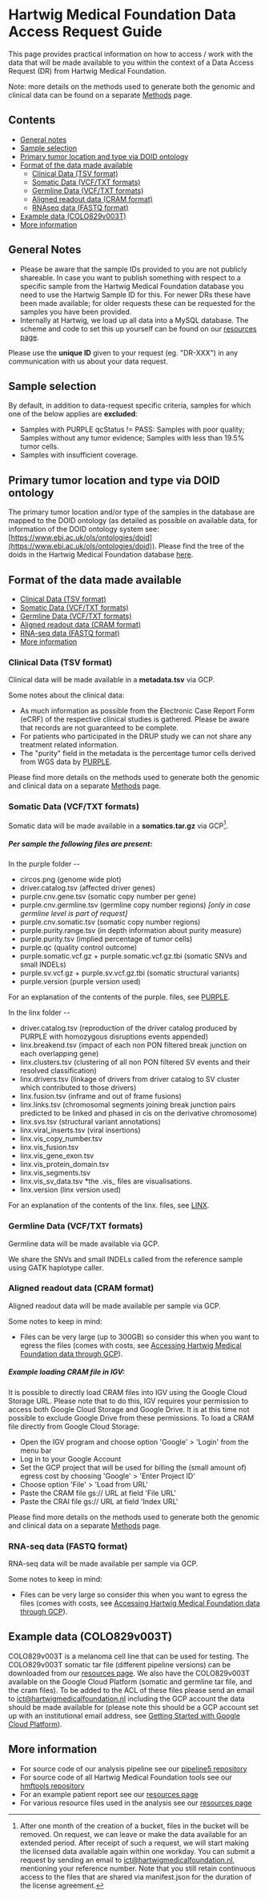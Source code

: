 
# Hartwig Medical Foundation Data Access Request Guide 

This page provides practical information on how to access / work with the data that will be made available to you within the context of a Data Access Request (DR) from Hartwig Medical Foundation. 

Note: more details on the methods used to generate both the genomic and clinical data can be found on a separate [Methods](./data-access-request-methods.md) page.

## Contents

* [General notes](#general-notes)
* [Sample selection](#sample-selection)
* [Primary tumor location and type via DOID ontology](#primary-tumor-location-and-type-via-doid-ontology)
* [Format of the data made available](#format-of-the-data-made-available)
  - [Clinical Data (TSV format)](#clinical-data-tsv-format)
  - [Somatic Data (VCF/TXT formats)](#somatic-data-vcftxt-formats)
  - [Germline Data (VCF/TXT formats)](#germline-data-vcftxt-formats)
  - [Aligned readout data (CRAM format)](#aligned-readout-data-cram-format)
  - [RNAseq data (FASTQ format)](#rna-seq-data-fastq-format)
* [Example data (COLO829v003T)](#example-data-colo829v003t)
* [More information](#more-information)

## General Notes
 - Please be aware that the sample IDs provided to you are not publicly shareable. In case you want to publish something with respect to a specific sample from the Hartwig Medical Foundation database you need to use the Hartwig Sample ID for this. For newer DRs these have been made available; for older requests these can be requested for the samples you have been provided. 
 - Internally at Hartwig, we load up all data into a MySQL database. The scheme and code to set this up yourself can be found on our [resources page](https://resources.hartwigmedicalfoundation.nl/).
 
Please use the **unique ID** given to your request (eg. "DR-XXX") in any communication with us about your data request.


## Sample selection

By default, in addition to data-request specific criteria, samples for which one of the below applies are **excluded**:

- Samples with PURPLE qcStatus != PASS:
      Samples with poor quality;
      Samples without any tumor evidence;
      Samples with less than 19.5% tumor cells.
- Samples with insufficient coverage.


## Primary tumor location and type via DOID ontology

The primary tumor location and/or type of the samples in the database are mapped to the DOID ontology (as detailed as possible on available data, for information of the DOID ontology system see: [https://www.ebi.ac.uk/ols/ontologies/doid](https://www.ebi.ac.uk/ols/ontologies/doid)). Please find the tree of the doids in the Hartwig Medical Foundation database  [here](doid.html). 


## Format of the data made available

- [Clinical Data (TSV format)](#clinical-data-tsv-format)
- [Somatic Data (VCF/TXT formats)](#somatic-data-vcftxt-formats)
- [Germline Data (VCF/TXT formats)](#germline-data-vcftxt-formats)
- [Aligned readout data (CRAM format)](#aligned-readout-data-cram-format)
- [RNA-seq data (FASTQ format)](#rna-seq-data-fastq-format)
- [More information](#more-information)

### Clinical Data (TSV format)

Clinical data will be made available in a **metadata.tsv** via GCP.

Some notes about the clinical data:
- As much information as possible from the Electronic Case Report Form (eCRF) of the respective clinical studies is gathered. Please be aware that records are not guaranteed to be complete.
- For patients who participated in the DRUP study we can not share any treatment related information.
- The "purity" field in the metadata is the percentage tumor cells derived from WGS data by [PURPLE](https://github.com/hartwigmedical/hmftools/tree/master/purity-ploidy-estimator).

Please find more details on the methods used to generate both the genomic and clinical data on a separate [Methods](./data-access-request-methods.md) page.

### Somatic Data (VCF/TXT formats)

Somatic data will be made available in a **somatics.tar.gz** via GCP[^1].

##### Per sample the following files are present:
In the purple folder --
- circos.png (genome wide plot)
- driver.catalog.tsv  (affected driver genes)
- purple.cnv.gene.tsv (somatic copy number per gene)
- purple.cnv.germline.tsv (germline copy number regions) *[only in case germline level is part of request]*
- purple.cnv.somatic.tsv (somatic copy number regions)
- purple.purity.range.tsv (in depth information about purity measure)
- purple.purity.tsv (implied percentage of tumor cells)
- purple.qc (quality control outcome)
- purple.somatic.vcf.gz + purple.somatic.vcf.gz.tbi (somatic SNVs and small INDELs)
- purple.sv.vcf.gz + purple.sv.vcf.gz.tbi (somatic structural variants)
- purple.version  (purple version used)

For an explanation of the contents of the purple. files, see [PURPLE](https://github.com/hartwigmedical/hmftools/tree/master/purity-ploidy-estimator).  

In the linx folder --
- driver.catalog.tsv (reproduction of the driver catalog produced by PURPLE with homozygous disruptions events appended)
- linx.breakend.tsv (impact of each non PON filtered break junction on each overlapping gene)
- linx.clusters.tsv (clustering of all non PON filtered SV events and their resolved classification)
- linx.drivers.tsv  (linkage of drivers from driver catalog to SV cluster which contributed to those drivers)
- linx.fusion.tsv (inframe and out of frame fusions)
- linx.links.tsv (chromosomal segments joining break junction pairs predicted to be linked and phased in cis on the derivative chromosome)
- linx.svs.tsv (structural variant annotations)
- linx.viral_inserts.tsv (viral insertions)
- linx.vis_copy_number.tsv 
- linx.vis_fusion.tsv 
- linx.vis_gene_exon.tsv
- linx.vis_protein_domain.tsv
- linx.vis_segments.tsv
- linx.vis_sv_data.tsv
    *the .vis_ files are visualisations. 
- linx.version (linx version used)

For an explanation of the contents of the linx. files, see [LINX](https://github.com/hartwigmedical/hmftools/tree/master/sv-linx).

### Germline Data (VCF/TXT formats)

Germline data will be made available via GCP.

We share the SNVs and small INDELs called from the reference sample using GATK haplotype caller.

### Aligned readout data (CRAM format)

Aligned readout data will be made available per sample via GCP.

Some notes to keep in mind:
- Files can be very large (up to 300GB) so consider this when you want to egress the files (comes with costs, see [Accessing Hartwig Medical Foundation data through GCP](./accessing-hartwig-data-through-gcp.md)).

##### Example loading CRAM file in IGV:
It is possible to directly load CRAM files into IGV using the Google Cloud Storage URL. Please note that to do this, IGV requires your permission to access both Google Cloud Storage and Google Drive. It is at this time not possible to exclude Google Drive from these permissions. To load a CRAM file directly from Google Cloud Storage:
- Open the IGV program and choose option 'Google' > 'Login' from the menu bar
- Log in to your Google Account
- Set the GCP project that will be used for billing the (small amount of) egress cost by choosing 'Google' > 'Enter Project ID'
- Choose option 'File' > 'Load from URL'
- Paste the CRAM file gs:// URL at field 'File URL'
- Paste the CRAI file gs:// URL at field 'Index URL'

Please find more details on the methods used to generate both the genomic and clinical data on a separate [Methods](./data-access-request-methods.md) page.

### RNA-seq data (FASTQ format)

RNA-seq data will be made available per sample via GCP.

Some notes to keep in mind:
- Files can be very large so consider this when you want to egress the files (comes with costs, see [Accessing Hartwig Medical Foundation data through GCP](./accessing-hartwig-data-through-gcp.md)).

## Example data (COLO829v003T)

COLO829v003T is a melanoma cell line that can be used for testing. The COLO829v003T somatic tar file (different pipeline versions) can be downloaded from our [resources page](https://nextcloud.hartwigmedicalfoundation.nl/s/LTiKTd8XxBqwaiC?path=%2FData-Access-Requests). We also have the COLO829v003T available on the Google Cloud Platform (somatic and germline tar file, and the cram files). To be added to the ACL of these files please send an email to ict@hartwigmedicalfoundation.nl including the GCP account the data should be made available for (please note this should be a GCP account set up with an institutional email address, see [Getting Started with Google Cloud Platform](./getting-a-Google-account.md)).

## More information
- For source code of our analysis pipeline see our [pipeline5 repository](https://github.com/hartwigmedical/pipeline5)
- For source code of all Hartwig Medical Foundation tools see our [hmftools repository](https://github.com/hartwigmedical/hmftools)
- For an example patient report see our [resources page](https://resources.hartwigmedicalfoundation.nl/)
- For various resource files used in the analysis see our [resources page](https://resources.hartwigmedicalfoundation.nl/)


[^1]: After one month of the creation of a bucket, files in the bucket will be removed. On request, we can leave or make the data available for an extended period. After receipt of such a request, we will start making the licensed data available again within one workday. You can submit a request by sending an email to ict@hartwigmedicalfoundation.nl, mentioning your reference number. Note that you still retain continuous access to the files that are shared via manifest.json for the duration of the license agreement.